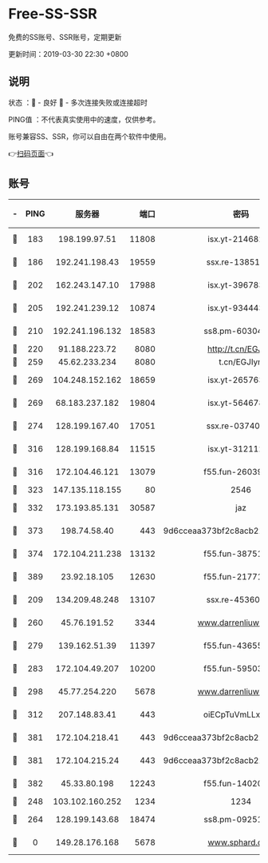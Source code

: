 # Free-SS-SSR

免费的SS账号、SSR账号，定期更新

更新时间：2019-03-30 22:30 +0800

## 说明

状态     ：🙂 - 良好 🙁 - 多次连接失败或连接超时

PING值   ：不代表真实使用中的速度，仅供参考。

账号兼容SS、SSR，你可以自由在两个软件中使用。

👉[扫码页面](https://liesauer.github.io/Free-SS-SSR/)👈

## 账号

|-|PING|服务器|端口|密码|加密方式|区域|
|:----:|:----:|:-----:|-----:|:----:|:----:|:----:|
|🙂|183|198.199.97.51|11808|isx.yt-21468252|aes-256-cfb|US|
|🙂|186|192.241.198.43|19559|ssx.re-13851105|aes-256-cfb|US|
|🙂|202|162.243.147.10|17988|isx.yt-39678389|aes-256-cfb|US|
|🙂|205|192.241.239.12|10874|isx.yt-93444361|aes-256-cfb|US|
|🙂|210|192.241.196.132|18583|ss8.pm-60304703|aes-256-cfb|US|
|🙂|220|91.188.223.72|8080|http://t.cn/EGJIyrl|rc4-md5|RU|
|🙂|259|45.62.233.234|8080|t.cn/EGJIyrl|rc4-md5|CA|
|🙂|269|104.248.152.162|18659|isx.yt-26576357|aes-256-cfb|SG|
|🙂|269|68.183.237.182|19804|isx.yt-56467810|aes-256-cfb|SG|
|🙂|274|128.199.167.40|17051|ssx.re-03740989|aes-256-cfb|SG|
|🙂|316|128.199.168.84|11515|isx.yt-31211205|aes-256-cfb|SG|
|🙂|316|172.104.46.121|13079|f55.fun-26039696|aes-256-cfb|SG|
|🙂|323|147.135.118.155|80|2546|chacha20|US|
|🙂|332|173.193.85.131|30587|jaz|aes-256-cfb|US|
|🙂|373|198.74.58.40|443|9d6cceaa373bf2c8acb22e60b6a58be6|aes-256-cfb|US|
|🙂|374|172.104.211.238|13132|f55.fun-38751809|aes-256-cfb|US|
|🙂|389|23.92.18.105|12630|f55.fun-21771517|aes-256-cfb|US|
|🙂|209|134.209.48.248|13107|ssx.re-45360921|aes-256-cfb|US|
|🙂|260|45.76.191.52|3344|www.darrenliuwei.com|aes-256-cfb|JP|
|🙂|279|139.162.51.39|11397|f55.fun-43655311|aes-256-cfb|SG|
|🙂|283|172.104.49.207|10200|f55.fun-59503435|aes-256-cfb|SG|
|🙂|298|45.77.254.220|5678|www.darrenliuwei.com|aes-256-cfb|SG|
|🙂|312|207.148.83.41|443|oiECpTuVmLLxk4Ts|aes-256-cfb|AU|
|🙂|381|172.104.218.41|443|9d6cceaa373bf2c8acb22e60b6a58be6|aes-256-cfb|US|
|🙂|381|172.104.215.24|443|9d6cceaa373bf2c8acb22e60b6a58be6|aes-256-cfb|US|
|🙂|382|45.33.80.198|12243|f55.fun-14020939|aes-256-cfb|US|
|🙁|248|103.102.160.252|1234|1234|rc4-md5|JP|
|🙁|264|128.199.143.68|18474|ss8.pm-09251863|aes-256-cfb|SG|
|🙁|0|149.28.176.168|5678|www.sphard.com|aes-256-cfb|AU|
